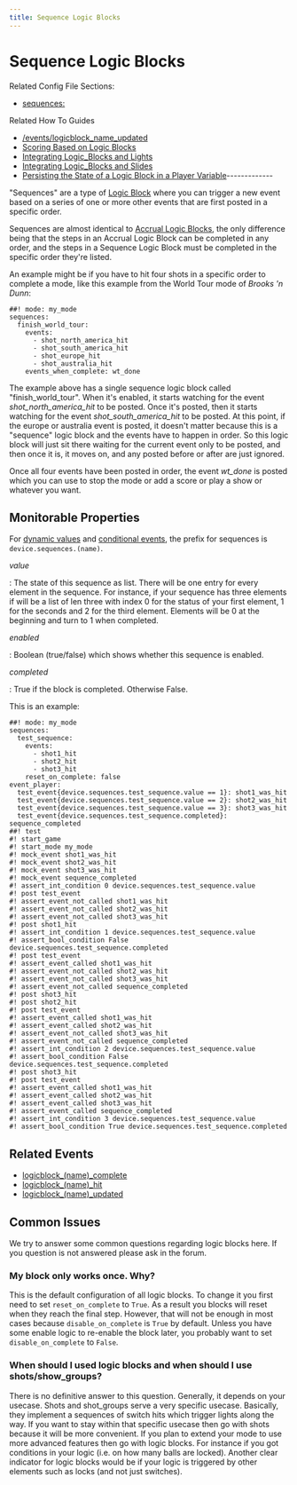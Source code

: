 ```yaml
---
title: Sequence Logic Blocks
---
```


# Sequence Logic Blocks


Related Config File Sections:

* [sequences:](../../config/sequences.md)

Related How To Guides

* [/events/logicblock_name_updated](integrating_logic_blocks_and_shows.md)
* [Scoring Based on Logic Blocks](scoring_based_on_logic_blocks.md)
* [Integrating Logic_Blocks and Lights](integrating_logic_blocks_and_lights.md)
* [Integrating Logic_Blocks and Slides](integrating_logic_block_and_slides.md)
* [Persisting the State of a Logic Block in a Player Variable](persisting_state_in_a_player_variable.md)-------------

"Sequences" are a type of
[Logic Block](index.md) where you can trigger a new event based on a series of one
or more other events that are first posted in a specific order.

Sequences are almost identical to
[Accrual Logic Blocks](accruals.md), the
only difference being that the steps in an Accrual Logic Block can be
completed in any order, and the steps in a Sequence Logic Block must be
completed in the specific order they're listed.

An example might be if you have to hit four shots in a specific order to
complete a mode, like this example from the World Tour mode of *Brooks
'n Dunn*:

``` mpf-config
##! mode: my_mode
sequences:
  finish_world_tour:
    events:
      - shot_north_america_hit
      - shot_south_america_hit
      - shot_europe_hit
      - shot_australia_hit
    events_when_complete: wt_done
```

The example above has a single sequence logic block called
"finish_world_tour". When it's enabled, it starts watching for the
event *shot_north_america_hit* to be posted. Once it's posted, then it
starts watching for the event *shot_south_america_hit* to be posted. At
this point, if the europe or australia event is posted, it doesn't
matter because this is a "sequence" logic block and the events have to
happen in order. So this logic block will just sit there waiting for the
current event only to be posted, and then once it is, it moves on, and
any posted before or after are just ignored.

Once all four events have been posted in order, the event *wt_done* is
posted which you can use to stop the mode or add a score or play a show
or whatever you want.

## Monitorable Properties

For
[dynamic values](../../config/instructions/dynamic_values.md) and
[conditional events](../../events/overview/conditional.md), the prefix for sequences is `device.sequences.(name)`.

*value*

:   The state of this sequence as list. There will be one entry for
    every element in the sequence. For instance, if your sequence has
    three elements if will be a list of len three with index 0 for the
    status of your first element, 1 for the seconds and 2 for the third
    element. Elements will be 0 at the beginning and turn to 1 when
    completed.

*enabled*

:   Boolean (true/false) which shows whether this sequence is enabled.

*completed*

:   True if the block is completed. Otherwise False.

This is an example:

``` mpf-config
##! mode: my_mode
sequences:
  test_sequence:
    events:
      - shot1_hit
      - shot2_hit
      - shot3_hit
    reset_on_complete: false
event_player:
  test_event{device.sequences.test_sequence.value == 1}: shot1_was_hit
  test_event{device.sequences.test_sequence.value == 2}: shot2_was_hit
  test_event{device.sequences.test_sequence.value == 3}: shot3_was_hit
  test_event{device.sequences.test_sequence.completed}: sequence_completed
##! test
#! start_game
#! start_mode my_mode
#! mock_event shot1_was_hit
#! mock_event shot2_was_hit
#! mock_event shot3_was_hit
#! mock_event sequence_completed
#! assert_int_condition 0 device.sequences.test_sequence.value
#! post test_event
#! assert_event_not_called shot1_was_hit
#! assert_event_not_called shot2_was_hit
#! assert_event_not_called shot3_was_hit
#! post shot1_hit
#! assert_int_condition 1 device.sequences.test_sequence.value
#! assert_bool_condition False device.sequences.test_sequence.completed
#! post test_event
#! assert_event_called shot1_was_hit
#! assert_event_not_called shot2_was_hit
#! assert_event_not_called shot3_was_hit
#! assert_event_not_called sequence_completed
#! post shot3_hit
#! post shot2_hit
#! post test_event
#! assert_event_called shot1_was_hit
#! assert_event_called shot2_was_hit
#! assert_event_not_called shot3_was_hit
#! assert_event_not_called sequence_completed
#! assert_int_condition 2 device.sequences.test_sequence.value
#! assert_bool_condition False device.sequences.test_sequence.completed
#! post shot3_hit
#! post test_event
#! assert_event_called shot1_was_hit
#! assert_event_called shot2_was_hit
#! assert_event_called shot3_was_hit
#! assert_event_called sequence_completed
#! assert_int_condition 3 device.sequences.test_sequence.value
#! assert_bool_condition True device.sequences.test_sequence.completed
```

## Related Events

* [logicblock_(name)_complete](../../events/logicblock_name_complete.md)
* [logicblock_(name)_hit](../../events/logicblock_name_hit.md)
* [logicblock_(name)_updated](../../events/logicblock_name_updated.md)

## Common Issues

We try to answer some common questions regarding logic blocks here. If
you question is not answered please ask in the forum.

### My block only works once. Why?

This is the default configuration of all logic blocks. To change it you
first need to set `reset_on_complete` to `True`. As a result you blocks
will reset when they reach the final step. However, that will not be
enough in most cases because `disable_on_complete` is `True` by default.
Unless you have some enable logic to re-enable the block later, you
probably want to set `disable_on_complete` to `False`.

### When should I used logic blocks and when should I use shots/show_groups?

There is no definitive answer to this question. Generally, it depends on
your usecase. Shots and shot_groups serve a very specific usecase.
Basically, they implement a sequences of switch hits which trigger
lights along the way. If you want to stay within that specific usecase
then go with shots because it will be more convenient. If you plan to
extend your mode to use more advanced features then go with logic
blocks. For instance if you got conditions in your logic (i.e. on how
many balls are locked). Another clear indicator for logic blocks would
be if your logic is triggered by other elements such as locks (and not
just switches).
